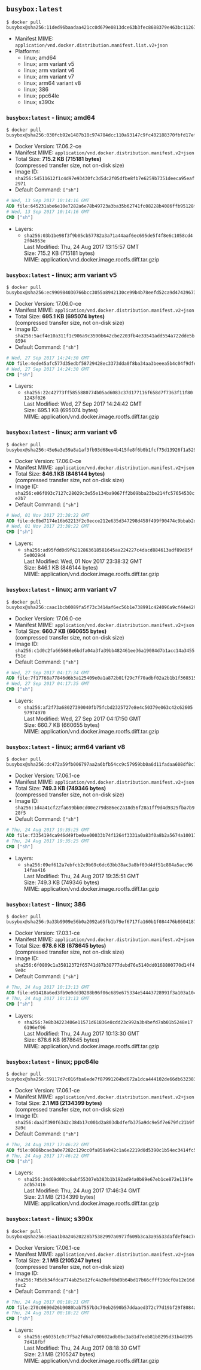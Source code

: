 ## `busybox:latest`

```console
$ docker pull busybox@sha256:11ded96baadaa421cc0d679e0813dce63b3fec8688379e463bc112673585c7f9
```

-	Manifest MIME: `application/vnd.docker.distribution.manifest.list.v2+json`
-	Platforms:
	-	linux; amd64
	-	linux; arm variant v5
	-	linux; arm variant v6
	-	linux; arm variant v7
	-	linux; arm64 variant v8
	-	linux; 386
	-	linux; ppc64le
	-	linux; s390x

### `busybox:latest` - linux; amd64

```console
$ docker pull busybox@sha256:030fcb92e1487b18c974784dcc110a93147c9fc402188370fbfd17efabffc6af
```

-	Docker Version: 17.06.2-ce
-	Manifest MIME: `application/vnd.docker.distribution.manifest.v2+json`
-	Total Size: **715.2 KB (715181 bytes)**  
	(compressed transfer size, not on-disk size)
-	Image ID: `sha256:54511612f1c4d97e93430fc3d5dc2f05dfbe8fb7e6259b7351deeca95eaf2971`
-	Default Command: `["sh"]`

```dockerfile
# Wed, 13 Sep 2017 10:14:16 GMT
ADD file:645231abe6e10e7282a6e78b49723a3ba35b62741fc08228b4086ffb95128f98 in / 
# Wed, 13 Sep 2017 10:14:16 GMT
CMD ["sh"]
```

-	Layers:
	-	`sha256:03b1be98f3f9b05cb57782a3a71a44aaf6ec695de5f4f8e6c1058cd42f04953e`  
		Last Modified: Thu, 24 Aug 2017 13:15:57 GMT  
		Size: 715.2 KB (715181 bytes)  
		MIME: application/vnd.docker.image.rootfs.diff.tar.gzip

### `busybox:latest` - linux; arm variant v5

```console
$ docker pull busybox@sha256:ec990984030766bcc3055a8942130ce99b4b78eefd52ca9d47439673c0df80db
```

-	Docker Version: 17.06.0-ce
-	Manifest MIME: `application/vnd.docker.distribution.manifest.v2+json`
-	Total Size: **695.1 KB (695074 bytes)**  
	(compressed transfer size, not on-disk size)
-	Image ID: `sha256:5acf4e10a311f1c906a9c3590b642cbe2203fb4e33541add554a722dde5b8594`
-	Default Command: `["sh"]`

```dockerfile
# Wed, 27 Sep 2017 14:24:30 GMT
ADD file:4ede45afc577d35edbf58729428ec3373dda0f8ba34aa3beeea5b4c04f9dfe62 in / 
# Wed, 27 Sep 2017 14:24:30 GMT
CMD ["sh"]
```

-	Layers:
	-	`sha256:22c42773ff5855880774b05ad6083c37d177116f658d7f7363f11f801243f026`  
		Last Modified: Wed, 27 Sep 2017 14:24:42 GMT  
		Size: 695.1 KB (695074 bytes)  
		MIME: application/vnd.docker.image.rootfs.diff.tar.gzip

### `busybox:latest` - linux; arm variant v6

```console
$ docker pull busybox@sha256:45e6a3e59a8a1af3fb93d68ee4b415fe8f6b0b1fcf75d13926f1a529f556e084
```

-	Docker Version: 17.06.0-ce
-	Manifest MIME: `application/vnd.docker.distribution.manifest.v2+json`
-	Total Size: **846.1 KB (846144 bytes)**  
	(compressed transfer size, not on-disk size)
-	Image ID: `sha256:e06f093c7127c28029c3e55e134ba9067ff2b09bba23be214fc57654530ce2b7`
-	Default Command: `["sh"]`

```dockerfile
# Wed, 01 Nov 2017 23:38:22 GMT
ADD file:dc0bd7174e16b62213f2c0ecce212e635d347298d458f499f90474c9bbab2dc9 in / 
# Wed, 01 Nov 2017 23:38:22 GMT
CMD ["sh"]
```

-	Layers:
	-	`sha256:ad95fdd0d9f6212863618581645aa224227c4dacd884613adf89d85f5e0029d4`  
		Last Modified: Wed, 01 Nov 2017 23:38:32 GMT  
		Size: 846.1 KB (846144 bytes)  
		MIME: application/vnd.docker.image.rootfs.diff.tar.gzip

### `busybox:latest` - linux; arm variant v7

```console
$ docker pull busybox@sha256:caac1bcb0089fa5f73c3414af6ec56b1e738991c424096a9cf44e4291f6ae2ab
```

-	Docker Version: 17.06.0-ce
-	Manifest MIME: `application/vnd.docker.distribution.manifest.v2+json`
-	Total Size: **660.7 KB (660655 bytes)**  
	(compressed transfer size, not on-disk size)
-	Image ID: `sha256:c1d0c2fa665688e6bdfa04a3fa39bb482461ee36a19084d7b1acc14a3455f51c`
-	Default Command: `["sh"]`

```dockerfile
# Wed, 27 Sep 2017 04:17:34 GMT
ADD file:7f17768a77846d6b3a125409e0a1a872b01f29c7f70adbf02a2b1b1f360315ed in / 
# Wed, 27 Sep 2017 04:17:35 GMT
CMD ["sh"]
```

-	Layers:
	-	`sha256:af2f73a68027390040fb75fcbd2325727e8e4c50379e063c42c6260597974970`  
		Last Modified: Wed, 27 Sep 2017 04:17:50 GMT  
		Size: 660.7 KB (660655 bytes)  
		MIME: application/vnd.docker.image.rootfs.diff.tar.gzip

### `busybox:latest` - linux; arm64 variant v8

```console
$ docker pull busybox@sha256:dc472a59fb006797aa2a6bfb54cc9c57959bb0a6d11fadaa608df8c16dea39cf
```

-	Docker Version: 17.06.1-ce
-	Manifest MIME: `application/vnd.docker.distribution.manifest.v2+json`
-	Total Size: **749.3 KB (749346 bytes)**  
	(compressed transfer size, not on-disk size)
-	Image ID: `sha256:1d4a41cf22fa699bb0cd00e279d886ec2a18d56f28a1ff9d4d9325fba7b928f5`
-	Default Command: `["sh"]`

```dockerfile
# Thu, 24 Aug 2017 19:35:25 GMT
ADD file:f3354194ca946d49fbe0ae00033b74f1264f3331a0a83f0a8b2a5674a1001704 in / 
# Thu, 24 Aug 2017 19:35:25 GMT
CMD ["sh"]
```

-	Layers:
	-	`sha256:09ef612a7ebfcb2c9b69c6dc63bb38ac3a8bf03d4df51c884a5acc9614faa416`  
		Last Modified: Thu, 24 Aug 2017 19:35:51 GMT  
		Size: 749.3 KB (749346 bytes)  
		MIME: application/vnd.docker.image.rootfs.diff.tar.gzip

### `busybox:latest` - linux; 386

```console
$ docker pull busybox@sha256:9a33b9909e56b0a2092a65fb1b79ef6717fa160b1f084476b860418780e8d53b
```

-	Docker Version: 17.03.1-ce
-	Manifest MIME: `application/vnd.docker.distribution.manifest.v2+json`
-	Total Size: **678.6 KB (678645 bytes)**  
	(compressed transfer size, not on-disk size)
-	Image ID: `sha256:6f0809c1a35812372f65741d87b38777debd76e5140dd0168800770d14f49e0c`
-	Default Command: `["sh"]`

```dockerfile
# Thu, 24 Aug 2017 10:13:13 GMT
ADD file:e91418a6ed3fb9e0dd30288b96f06c689e675334e54443728991f3a103a10445 in / 
# Thu, 24 Aug 2017 10:13:13 GMT
CMD ["sh"]
```

-	Layers:
	-	`sha256:7e8b34223406e11571d61836e8cdd23c992a3b4befd7ab01b5248e176196ef96`  
		Last Modified: Thu, 24 Aug 2017 10:13:30 GMT  
		Size: 678.6 KB (678645 bytes)  
		MIME: application/vnd.docker.image.rootfs.diff.tar.gzip

### `busybox:latest` - linux; ppc64le

```console
$ docker pull busybox@sha256:59117d7c016fba6ede7f87991204bd672a1dca444102de66db632383507ed90b
```

-	Docker Version: 17.06.1-ce
-	Manifest MIME: `application/vnd.docker.distribution.manifest.v2+json`
-	Total Size: **2.1 MB (2134399 bytes)**  
	(compressed transfer size, not on-disk size)
-	Image ID: `sha256:daa2f390f6342c384b17c001d2a803dbdfefb375a9dc9e5f7e679fc21b9f3a9c`
-	Default Command: `["sh"]`

```dockerfile
# Thu, 24 Aug 2017 17:46:22 GMT
ADD file:0086bcae3a0e7282c129cc0fa859a942c1a6e2219d0d5390c1b54ec3414fc54d in / 
# Thu, 24 Aug 2017 17:46:22 GMT
CMD ["sh"]
```

-	Layers:
	-	`sha256:24d69d00bc6abf55307eb383b1b192ad94a0b89e67eb1ce872e119feacb57416`  
		Last Modified: Thu, 24 Aug 2017 17:46:34 GMT  
		Size: 2.1 MB (2134399 bytes)  
		MIME: application/vnd.docker.image.rootfs.diff.tar.gzip

### `busybox:latest` - linux; s390x

```console
$ docker pull busybox@sha256:e5aa1b0a24620228b75382997a0977f609b3ca3a95533dafdef84c74cc8df642
```

-	Docker Version: 17.06.1-ce
-	Manifest MIME: `application/vnd.docker.distribution.manifest.v2+json`
-	Total Size: **2.1 MB (2105247 bytes)**  
	(compressed transfer size, not on-disk size)
-	Image ID: `sha256:7d5db34fdca774ab25e12fc4a20ef6bd9b64bd17b66cfff19dcf0a12e16dfac2`
-	Default Command: `["sh"]`

```dockerfile
# Thu, 24 Aug 2017 08:18:21 GMT
ADD file:270c0690d26b9080bab7557b3c70eb2690b57ddaaed372c77d19bf29f8084a7b in / 
# Thu, 24 Aug 2017 08:18:22 GMT
CMD ["sh"]
```

-	Layers:
	-	`sha256:e60351c0c7f5a2fd6a7c00602adb0bc3a81d7eeb81b8295d31b4d1957d418fbf`  
		Last Modified: Thu, 24 Aug 2017 08:18:30 GMT  
		Size: 2.1 MB (2105247 bytes)  
		MIME: application/vnd.docker.image.rootfs.diff.tar.gzip
